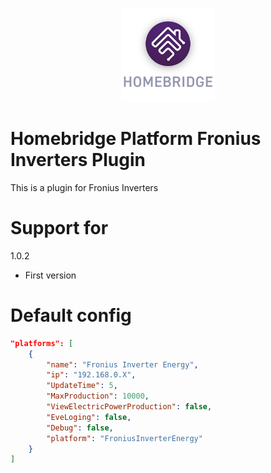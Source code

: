 <p align="center">
<img alt="Home Bridge logotype" src="https://github.com/homebridge/branding/raw/master/logos/homebridge-wordmark-logo-vertical.png" width="150">
</p>

# Homebridge Platform Fronius Inverters Plugin

This is a plugin for Fronius Inverters

# Support for

1.0.2

- First version

# Default config

```json
"platforms": [
    {
        "name": "Fronius Inverter Energy",
        "ip": "192.168.0.X",
        "UpdateTime": 5,
        "MaxProduction": 10000,
        "ViewElectricPowerProduction": false,
        "EveLoging": false,
        "Debug": false,
        "platform": "FroniusInverterEnergy"
    }
]
```
